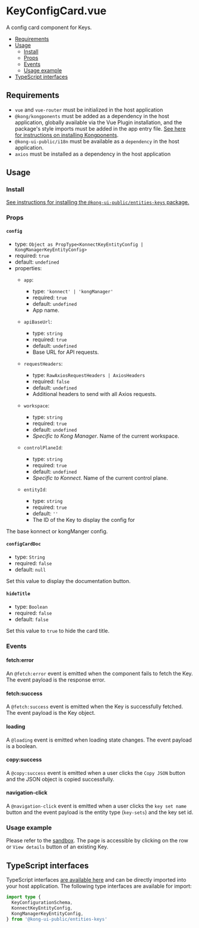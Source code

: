 # KeyConfigCard.vue

A config card component for Keys.

- [Requirements](#requirements)
- [Usage](#usage)
  - [Install](#install)
  - [Props](#props)
  - [Events](#events)
  - [Usage example](#usage-example)
- [TypeScript interfaces](#typescript-interfaces)

## Requirements

- `vue` and `vue-router` must be initialized in the host application
- `@kong/kongponents` must be added as a dependency in the host application, globally available via the Vue Plugin installation, and the package's style imports must be added in the app entry file. [See here for instructions on installing Kongponents](https://kongponents.konghq.com/#globally-install-all-kongponents).
- `@kong-ui-public/i18n` must be available as a `dependency` in the host application.
- `axios` must be installed as a dependency in the host application

## Usage

### Install

[See instructions for installing the `@kong-ui-public/entities-keys` package.](../README.md#install)

### Props

#### `config`

- type: `Object as PropType<KonnectKeyEntityConfig | KongManagerKeyEntityConfig>`
- required: `true`
- default: `undefined`
- properties:
  - `app`:
    - type: `'konnect' | 'kongManager'`
    - required: `true`
    - default: `undefined`
    - App name.

  - `apiBaseUrl`:
    - type: `string`
    - required: `true`
    - default: `undefined`
    - Base URL for API requests.

  - `requestHeaders`:
    - type: `RawAxiosRequestHeaders | AxiosHeaders`
    - required: `false`
    - default: `undefined`
    - Additional headers to send with all Axios requests.

  - `workspace`:
    - type: `string`
    - required: `true`
    - default: `undefined`
    - *Specific to Kong Manager*. Name of the current workspace.

  - `controlPlaneId`:
    - type: `string`
    - required: `true`
    - default: `undefined`
    - *Specific to Konnect*. Name of the current control plane.

  - `entityId`:
    - type: `string`
    - required: `true`
    - default: `''`
    - The ID of the Key to display the config for

The base konnect or kongManger config.

#### `configCardDoc`

- type: `String`
- required: `false`
- default: `null`

Set this value to display the documentation button.

#### `hideTitle`

- type: `Boolean`
- required: `false`
- default: `false`

Set this value to `true` to hide the card title.

### Events

#### fetch:error

An `@fetch:error` event is emitted when the component fails to fetch the Key. The event payload is the response error.

#### fetch:success

A `@fetch:success` event is emitted when the Key is successfully fetched. The event payload is the Key object.

#### loading

A `@loading` event is emitted when loading state changes. The event payload is a boolean.

#### copy:success

A `@copy:success` event is emitted when a user clicks the `Copy JSON` button and the JSON object is copied successfully.

#### navigation-click

A `@navigation-click` event is emitted when a user clicks the `key set name` button and the event payload is the entity type (`key-sets`) and the key set id.

### Usage example

Please refer to the [sandbox](../sandbox/pages/KeyConfigCardPage.vue). The page is accessible by clicking on the row or `View details` button of an existing Key.

## TypeScript interfaces

TypeScript interfaces [are available here](https://github.com/Kong/public-ui-components/blob/main/packages/entities/entities-keys/src/types/key-config-card.ts) and can be directly imported into your host application. The following type interfaces are available for import:

```ts
import type {
  KeyConfigurationSchema,
  KonnectKeyEntityConfig,
  KongManagerKeyEntityConfig,
} from '@kong-ui-public/entities-keys'
```
